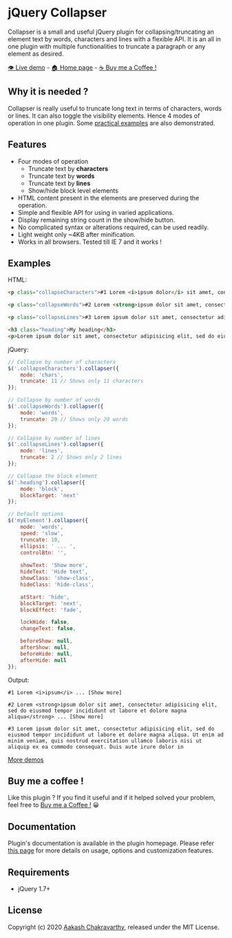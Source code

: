 # jQuery Collapser

Collapser is a small and useful jQuery plugin for collapsing/truncating an element text by words, characters and lines with a flexible API. It is an all in one plugin with multiple functionalities to truncate a paragraph or any element as desired.

[👁️ Live demo](https://www.aakashweb.com/demos/jquery-collapser/) - [🏠 Home page](https://www.aakashweb.com/jquery-plugins/collapser) - [☕ Buy me a Coffee !](https://www.paypal.me/vaakash/6)

## Why it is needed ?

Collapser is really useful to truncate long text in terms of characters, words or lines. It can also toggle the visibility elements. Hence 4 modes of operation in one plugin. Some [practical examples](https://www.aakashweb.com/demos/jquery-collapser/) are also demonstrated.

## Features

* Four modes of operation
    * Truncate text by **characters**
    * Truncate text by **words**
    * Truncate text by **lines**
    * Show/hide block level elements
* HTML content present in the elements are preserved during the operation.
* Simple and flexible API for using in varied applications.
* Display remaining string count in the show/hide button.
* No complicated syntax or alterations required, can be used readily.
* Light weight only ~4KB after minification.
* Works in all browsers. Tested till IE 7 and it works !

## Examples

HTML:

```HTML
<p class="collapseCharacters">#1 Lorem <i>ipsum dolor</i> sit amet, consectetur adipisicing elit, sed do eiusmod tempor incididunt ut labore et dolore magna aliqua. Ut enim ad minim veniam, quis nostrud exercitation ullamco laboris nisi ut aliquip ex ea commodo consequat. Duis aute irure dolor in reprehenderit in voluptate velit esse cillum dolore eu fugiat nulla pariatur.</p>

<p class="collapseWords">#2 Lorem <strong>ipsum dolor sit amet, consectetur adipisicing elit, sed do eiusmod tempor incididunt</strong> ut labore et dolore magna aliqua. Ut enim ad minim veniam, quis nostrud exercitation ullamco laboris nisi ut aliquip ex ea commodo consequat. Duis aute irure dolor in reprehenderit in voluptate velit esse cillum dolore eu fugiat nulla pariatur.</p>

<p class="collapseLines">#3 Lorem ipsum dolor sit amet, consectetur adipisicing elit, sed do eiusmod tempor incididunt ut labore et dolore magna aliqua. Ut enim ad minim veniam, quis nostrud exercitation ullamco laboris nisi ut aliquip ex ea commodo consequat. Duis aute irure dolor in reprehenderit in voluptate velit esse cillum dolore eu fugiat nulla pariatur. Lorem ipsum dolor sit amet, consectetur adipisicing elit, sed do eiusmod tempor incididunt ut labore et dolore magna aliqua. Ut enim ad minim veniam, quis nostrud exercitation ullamco laboris nisi ut aliquip ex ea commodo consequat. Duis aute irure dolor in reprehenderit in voluptate velit esse cillum dolore eu fugiat nulla pariatur.</p>

<h3 class="heading">My heading</h3>
<p>Lorem ipsum dolor sit amet, consectetur adipisicing elit, sed do eiusmod tempor incididunt ut labore et dolore magna aliqua. Ut enim ad minim veniam, quis nostrud exercitation ullamco laboris nisi ut aliquip ex ea commodo consequat.</p>
```

jQuery:

```JavaScript
// Collapse by number of characters
$('.collapseCharacters').collapser({
    mode: 'chars',
    truncate: 11 // Shows only 11 characters
});

// Collapse by number of words
$('.collapseWords').collapser({
    mode: 'words',
    truncate: 20 // Shows only 20 words
});

// Collapse by number of lines
$('.collapseLines').collapser({
    mode: 'lines',
    truncate: 2 // Shows only 2 lines
});

// Collapse the block element
$('.heading').collapser({
    mode: 'block',
    blockTarget: 'next'
});

// Default options
$('myElement').collapser({
    mode: 'words',
    speed: 'slow',
    truncate: 10,
    ellipsis: ' ... ',
    controlBtn: '',
    
    showText: 'Show more',
    hideText: 'Hide text',
    showClass: 'show-class',
    hideClass: 'hide-class',

    atStart: 'hide',
    blockTarget: 'next',
    blockEffect: 'fade',

    lockHide: false,
    changeText: false,

    beforeShow: null,
    afterShow: null,
    beforeHide: null,
    afterHide: null
});

```

Output:
```
#1 Lorem <i>ipsum</i> ... [Show more]

#2 Lorem <strong>ipsum dolor sit amet, consectetur adipisicing elit, sed do eiusmod tempor incididunt ut labore et dolore magna aliqua</strong> ... [Show more]

#3 Lorem ipsum dolor sit amet, consectetur adipisicing elit, sed do eiusmod tempor incididunt ut labore et dolore magna aliqua. Ut enim ad minim veniam, quis nostrud exercitation ullamco laboris nisi ut aliquip ex ea commodo consequat. Duis aute irure dolor in 
```

[More demos](https://www.aakashweb.com/demos/jquery-collapser/)

## Buy me a coffee !

Like this plugin ? If you find it useful and if it helped solved your problem, feel free to [Buy me a Coffee !](https://www.paypal.me/vaakash/6) 😀

## Documentation

Plugin's documentation is available in the plugin homepage. Please refer [this page](https://www.aakashweb.com/docs/jquery-collapser/) for more details on usage, options and customization features.

## Requirements

* jQuery 1.7+

## License

Copyright (c) 2020 [Aakash Chakravarthy](https://www.aakashweb.com/), released under the MIT License.
